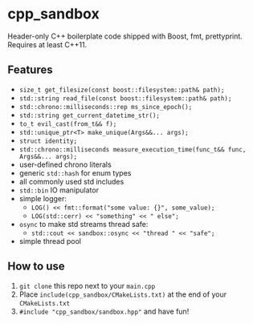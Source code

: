 # cpp_sandbox

Header-only C++ boilerplate code shipped with Boost, fmt, prettyprint. Requires at least C++11.

## Features

* `size_t get_filesize(const boost::filesystem::path& path);`
* `std::string read_file(const boost::filesystem::path& path);`
* `std::chrono::milliseconds::rep ms_since_epoch();`
* `std::string get_current_datetime_str();`
* `to_t evil_cast(from_t&& f);`
* `std::unique_ptr<T> make_unique(Args&&... args);`
* `struct identity;`
* `std::chrono::milliseconds measure_execution_time(func_t&& func, Args&&... args);`
* user-defined chrono literals
* generic `std::hash` for enum types
* all commonly used std includes
* `std::bin` IO manipulator
* simple logger:
  * `LOG() << fmt::format("some value: {}", some_value);`
  * `LOG(std::cerr) << "something" << " else";`
* `osync` to make std streams thread safe:
  * `std::cout << sandbox::osync << "thread " << "safe";`
* simple thread pool

## How to use

1) `git clone` this repo next to your `main.cpp`
2) Place `include(cpp_sandbox/CMakeLists.txt)` at the end of your `CMakeLists.txt`
3) `#include "cpp_sandbox/sandbox.hpp"` and have fun!
